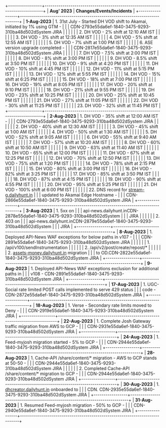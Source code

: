 +-----------------+-----------------------------------------------------------------------------+
| **Aug\' 2023**  | **Changes/Events/Incidents**                                                |
+-----------------+-----------------------------------------------------------------------------+
| **1-Aug-2023**  | 1.  31st July - Started DH VOD shift to Akamai, initiated by 1% using GTM - |
|                 |     CDN-2793e55da6ef-1840-3475-9293-310ba48d502dSystem JIRA                 |
|                 |                                                                             |
|                 | 2.  DH VOD - 2% shift at 12:10 AM IST                                       |
|                 |                                                                             |
|                 | 3.  DH VOD - 3% shift at 12:35 AM IST                                       |
|                 |                                                                             |
|                 | 4.  DH VOD - 5% shift at 12:55 AM IST                                       |
|                 |                                                                             |
|                 | 5.  DH VOD - 7% shift at 1:00 PM IST                                        |
|                 |                                                                             |
|                 | 6.  ASE version upgrade completed -                                         |
|                 |     CDN-2817e55da6ef-1840-3475-9293-310ba48d502dSystem JIRA                 |
|                 |                                                                             |
|                 | 7.  DH VOD - 7.5% shift at 2:00 PM IST                                      |
|                 |                                                                             |
|                 | 8.  DH VOD - 8% shift at 3:00 PM IST                                        |
|                 |                                                                             |
|                 | 9.  DH VOD - 8.5% shift at 3:50 PM IST                                      |
|                 |                                                                             |
|                 | 10. DH VOD - 9% shift at 4:20 PM IST                                        |
|                 |                                                                             |
|                 | 11. DH VOD - 10% shift at 4:45 PM IST                                       |
|                 |                                                                             |
|                 | 12. DH VOD - 11% shift at 5:15 PM IST                                       |
|                 |                                                                             |
|                 | 13. DH VOD - 12% shift at 5:55 PM IST                                       |
|                 |                                                                             |
|                 | 14. DH VOD - 15% shift at 6:25 PM IST                                       |
|                 |                                                                             |
|                 | 15. DH VOD - 18% shift at 7:00 PM IST                                       |
|                 |                                                                             |
|                 | 16. DH VOD - 19% shift at 8:05 PM IST                                       |
|                 |                                                                             |
|                 | 17. DH VOD - 20% shift at 9:10 PM IST                                       |
|                 |                                                                             |
|                 | 18. DH VOD - 21% shift at 9:55 PM IST                                       |
|                 |                                                                             |
|                 | 19. DH VOD - 23% shift at 10:25 PM IST                                      |
|                 |                                                                             |
|                 | 20. DH VOD - 25% shift at 10:45 PM IST                                      |
|                 |                                                                             |
|                 | 21. DH VOD - 27% shift at 11:05 PM IST                                      |
|                 |                                                                             |
|                 | 22. DH VOD - 30% shift at 11:25 PM IST                                      |
|                 |                                                                             |
|                 | 23. DH VOD - 32% shift at 11:45 PM IST                                      |
+-----------------+-----------------------------------------------------------------------------+
| **2-Aug-2023**  | 1.  DH VOD - 35% shift at 12:00 AM IST -                                    |
|                 |     CDN-2793e55da6ef-1840-3475-9293-310ba48d502dSystem JIRA                 |
|                 |                                                                             |
|                 | 2.  DH VOD - 40% shift at 12:30 AM IST                                      |
|                 |                                                                             |
|                 | 3.  DH VOD - 45% shift at 1:00 AM IST                                       |
|                 |                                                                             |
|                 | 4.  DH VOD - 50% shift at 1:30 AM IST                                       |
|                 |                                                                             |
|                 | 5.  DH VOD - 52% shift at 9:05 AM IST                                       |
|                 |                                                                             |
|                 | 6.  DH VOD - 55% shift at 9:40 AM IST                                       |
|                 |                                                                             |
|                 | 7.  DH VOD - 57% shift at 10:20 AM IST                                      |
|                 |                                                                             |
|                 | 8.  DH VOD - 60% shift at 10:50 AM IST                                      |
|                 |                                                                             |
|                 | 9.  DH VOD - 63% shift at 11:40 AM IST                                      |
|                 |                                                                             |
|                 | 10. DH VOD - 65% shift at 12:00 PM IST                                      |
|                 |                                                                             |
|                 | 11. DH VOD - 67% shift at 12:25 PM IST                                      |
|                 |                                                                             |
|                 | 12. DH VOD - 70% shift at 12:50 PM IST                                      |
|                 |                                                                             |
|                 | 13. DH VOD - 75% shift at 1:20 PM IST                                       |
|                 |                                                                             |
|                 | 14. DH VOD - 78% shift at 2:15 PM IST                                       |
|                 |                                                                             |
|                 | 15. DH VOD - 80% shift at 3:00 PM IST                                       |
|                 |                                                                             |
|                 | 16. DH VOD - 82% shift at 3:25 PM IST                                       |
|                 |                                                                             |
|                 | 17. DH VOD - 85% shift at 3:50 PM IST                                       |
|                 |                                                                             |
|                 | 18. DH VOD - 87% shift at 4:15 PM IST                                       |
|                 |                                                                             |
|                 | 19. DH VOD - 90% shift at 4:55 PM IST                                       |
|                 |                                                                             |
|                 | 20. DH VOD - 95% shift at 5:25 PM IST                                       |
|                 |                                                                             |
|                 | 21. DH VOD - 100% shift at 6:00 PM IST                                      |
|                 |                                                                             |
|                 | 22. DNS record for [stream-g.dailyhunt.in](http://stream-g.dailyhunt.in)    |
|                 |     updated to Akamai Edge Hostname -                                       |
|                 |     CDN-2866e55da6ef-1840-3475-9293-310ba48d502dSystem JIRA                 |
+-----------------+-----------------------------------------------------------------------------+
| **3-Aug-2023**  | 1.  5xx on                                                                  |
|                 |     api-news.dailyhunt.inCDN-2878e55da6ef-1840-3475-9293-310ba48d502dSystem |
|                 |     JIRA                                                                    |
|                 |                                                                             |
|                 | 2.  403 on                                                                  |
|                 |     api-news.dailyhunt.inCDN-2879e55da6ef-1840-3475-9293-310ba48d502dSystem |
|                 |     JIRA                                                                    |
+-----------------+-----------------------------------------------------------------------------+
| **8-Aug-2023**  | 1.  Deployed API-News WAF exceptions for below paths in v107 -              |
|                 |     CDN-2891e55da6ef-1840-3475-9293-310ba48d502dSystem JIRA                 |
|                 |                                                                             |
|                 |     1.  /api/v100/sendInstrumentation                                       |
|                 |                                                                             |
|                 |     2.  /api/v2/post/create/repost/\*                                       |
|                 |                                                                             |
|                 | 2.  [assets-money.dailyhunt.in](http://assets-money.dailyhunt.in) migration |
|                 |     to OD.CDN-2822e55da6ef-1840-3475-9293-310ba48d502dSystem JIRA           |
+-----------------+-----------------------------------------------------------------------------+
| **9-Aug-2023**  | 1.  Deployed API-News WAF exceptions exclusion for additional paths in      |
|                 |     v108 - CDN-2891e55da6ef-1840-3475-9293-310ba48d502dSystem JIRA          |
+-----------------+-----------------------------------------------------------------------------+
| **17-Aug-2023** | 1.  UGC-Social rate limited POST calls implemented to serve 429 status      |
|                 |     code - CDN-2872e55da6ef-1840-3475-9293-310ba48d502dSystem JIRA          |
+-----------------+-----------------------------------------------------------------------------+
| **18-Aug-2023** | 1.  Verse - Secondary rate limits moved to Deny -                           |
|                 |     CDN-2919e55da6ef-1840-3475-9293-310ba48d502dSystem JIRA                 |
+-----------------+-----------------------------------------------------------------------------+
| **22-Aug-2023** | 1.  Complete Josh Gateway traffic migration from AWS to GCP -               |
|                 |     CDN-2931e55da6ef-1840-3475-9293-310ba48d502dSystem JIRA                 |
+-----------------+-----------------------------------------------------------------------------+
| **24-Aug-2023** | 1.  Feed-myjosh migration started - 5% to GCP -                             |
|                 |     CDN-2944e55da6ef-1840-3475-9293-310ba48d502dSystem JIRA                 |
+-----------------+-----------------------------------------------------------------------------+
| **28-Aug-2023** | 1.  Cache-API /share/content/\* migration - AWS to GCP stands at 50-50 -    |
|                 |     CDN-2944e55da6ef-1840-3475-9293-310ba48d502dSystem JIRA                 |
|                 |                                                                             |
|                 | 2.  Completed Cache-API /share/content/\* migration to GCP -                |
|                 |     CDN-2944e55da6ef-1840-3475-9293-310ba48d502dSystem JIRA                 |
+-----------------+-----------------------------------------------------------------------------+
| **30-Aug-2023** | 1.  [dhcreator.dailyhunt.in](http://dhcreator.dailyhunt.in) onboarded to    |
|                 |     CDN. CDN-2935e55da6ef-1840-3475-9293-310ba48d502dSystem JIRA            |
+-----------------+-----------------------------------------------------------------------------+
| **31-Aug-2023** | 1.  Resumed Feed-myjosh migration - 50% to GCP -                            |
|                 |     CDN-2940e55da6ef-1840-3475-9293-310ba48d502dSystem JIRA                 |
+-----------------+-----------------------------------------------------------------------------+
